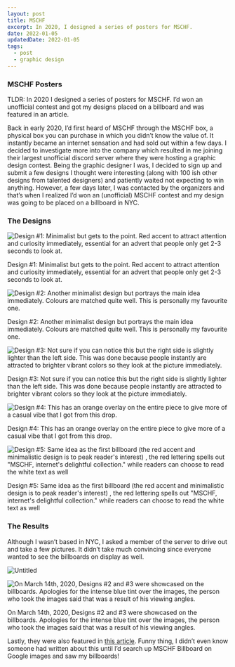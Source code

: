 ```yaml
---
layout: post
title: MSCHF
excerpt: In 2020, I designed a series of posters for MSCHF.
date: 2022-01-05
updatedDate: 2022-01-05
tags:
  - post
  - graphic design
---
```


### MSCHF Posters

TLDR: In 2020 I designed a series of posters for MSCHF. I’d won an unofficial contest and got my designs placed on a billboard and was featured in an article.

Back in early 2020, I’d first heard of MSCHF through the MSCHF box, a physical box you can purchase in which you didn’t know the value of. It instantly became an internet sensation and had sold out within a few days. I decided to investigate more into the company which resulted in me joining their largest unofficial discord server where they were hosting a graphic design contest. Being the graphic designer I was, I decided to sign up and submit a few designs I thought were interesting (along with 100 ish other designs from talented designers) and patiently waited not expecting to win anything. However, a few days later, I was contacted by the organizers and that’s when I realized I’d won an (unofficial) MSCHF contest and my design was going to be placed on a billboard in NYC.

### The Designs

![Design #1: Minimalist but gets to the point. Red accent to attract attention and curiosity immediately, essential for an advert that people only get 2-3 seconds to look at.](/mschf/Untitled.png)

Design #1: Minimalist but gets to the point. Red accent to attract attention and curiosity immediately, essential for an advert that people only get 2-3 seconds to look at.

![Design #2: Another minimalist design but portrays the main idea immediately. Colours are matched quite well. This is personally my favourite one.](/mschf/Untitled%201.png)

Design #2: Another minimalist design but portrays the main idea immediately. Colours are matched quite well. This is personally my favourite one.

![Design #3: Not sure if you can notice this but the right side is slightly lighter than the left side. This was done because people instantly are attracted to brighter vibrant colors so they look at the picture immediately.](/mschf/Untitled%202.png)

Design #3: Not sure if you can notice this but the right side is slightly lighter than the left side. This was done because people instantly are attracted to brighter vibrant colors so they look at the picture immediately.

![Design #4: This has an orange overlay on the entire piece to give more of a casual vibe that I got from this drop.](/mschf/Untitled%203.png)

Design #4: This has an orange overlay on the entire piece to give more of a casual vibe that I got from this drop.

![Design #5: Same idea as the first billboard (the red accent and minimalistic design is to peak reader's interest) , the red lettering spells out "MSCHF, internet's delightful collection." while readers can choose to read the white text as well](/mschf/Untitled%204.png)

Design #5: Same idea as the first billboard (the red accent and minimalistic design is to peak reader's interest) , the red lettering spells out "MSCHF, internet's delightful collection." while readers can choose to read the white text as well

### The Results

Although I wasn’t based in NYC, I asked a member of the server to drive out and take a few pictures. It didn’t take much convincing since everyone wanted to see the billboards on display as well.

![Untitled](/mschf/Untitled%205.png)

![On March 14th, 2020, Designs #2 and #3 were showcased on the billboards. Apologies for the intense blue tint over the images, the person who took the images said that was a result of his viewing angles.](/mschf/Untitled%206.png)

On March 14th, 2020, Designs #2 and #3 were showcased on the billboards. Apologies for the intense blue tint over the images, the person who took the images said that was a result of his viewing angles.

Lastly, they were also featured in [this article](https://www.canaan.com/latest/laura-chau-the-next-great-consumer-companies-won-t-be-exclusive-clubs-they-will-be-inclusive-cults). Funny thing, I didn’t even know someone had written about this until I’d search up MSCHF Billboard on Google images and saw my billboards!
